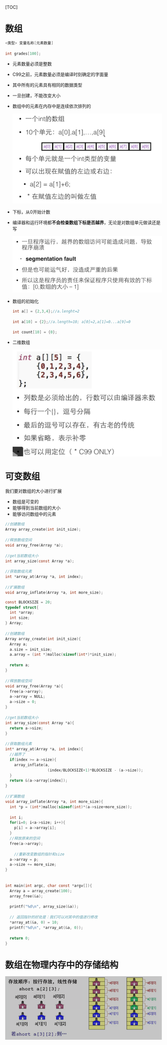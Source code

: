 [TOC]

# 数组

```c
<类型> 变量名称[元素数量]

int grades[100];
```

- 元素数量必须是整数

- C99之前，元素数量必须是编译时刻确定的字面量

- 其中所有的元素具有相同的数据类型

- 一旦创建，不能改变大小

- 数组中的元素在内存中是连续依次排列的

  ![image-20190625201813947](../../images/c_languge/image-20190625201813947.png)

- 下标，从0开始计数

- 编译器和运行环境都**不会检查数组下标是否越界**，无论是对数组单元做读还是写

  ![image-20190625202119364](../../images/c_languge/image-20190625202119364.png)

- 数组的初始化

  ```c
  int a[] = {2,3,4};//a.lenght=2
  
  int a[10] = {2};//a.length=10; a[0]=2,a[1]=0...a[9]=0
  
  int count[10] = {0};
  ```

  

- 二维数组

  ![image-20190625210136904](../../images/c_languge/image-20190625210136904.png)



# 可变数组	

我们要对数组的大小进行扩展

* 数组是可变的
* 能够得到当前数组的大小
* 能够访问数组中的元素

```c
//创建数组
Array array_create(int init_size);

//释放数组空间
void array_free(Array *a);

//get当前数组大小
int array_size(const Array *a);

//获取数组元素
int *array_at(Array *a, int index);

//扩展数组
void array_inflate(Array *a, int more_size);

```

```c
const BLOCKSIZE = 20;
typedef struct{
  int *array;
  int size;
} Array;

//创建数组
Array array_create(int init_size){
  Array a;
  a.size = init_size;
  a.array = (int *)malloc(sizeof(int*)*init_size);
  
  return a;
}

//释放数组空间
void array_free(Array *a){
  free(a->array);
  a->array = NULL;
  a->size = 0;
}

//get当前数组大小
int array_size(const Array *a){
  return a->size;
}

//获取数组元素
int* array_at(Array *a, int index){
  //越界了
  if(index >= a->size){
    array_inflate(a, 
                   (index/BLOCKSIZE+1)*BLOCKSIZE - (a->size));
  }
  return &(a->array[index]);
}

//扩展数组
void array_inflate(Array *a, int more_size){
  int *p = (int*)malloc(sizeof(int)*(a->size+more_size));
  
  int i;
  for(i=0; i<a->size; i++){
    p[i] = a->array[i];
  }
  //释放原来的空间
  free(a->array);
  
 	//重新改变数组的指针和size
  a->array = p;
  a->size += more_size;
}


int main(int argc, char const *argv[]){
  Array a = array_create(100);
  array_free(&a);
  
  printf("%d\n", array_size(&a));
  
  // 返回指针的好处是：我们可以对其中的值进行修改
  *array_at(&a, 0) = 10;
  printf("%d\n", *array_at(&a, 0));
  
  return 0;
}
```



# 数组在物理内存中的存储结构

![](../../images/c_languge/image-20200724145620834.png)





